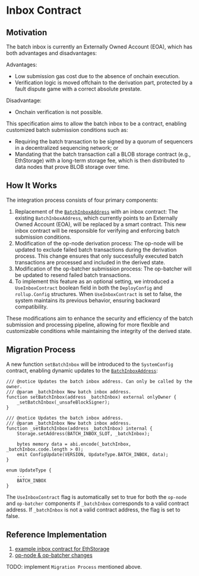 # Inbox Contract

## Motivation

The batch inbox is currently an Externally Owned Account (EOA), which has both advantages and disadvantages:

Advantages:
- Low submission gas cost due to the absence of onchain execution.
- Verification logic is moved offchain to the derivation part, protected by a fault dispute game with a correct absolute prestate.

Disadvantage:
- Onchain verification is not possible.


This specification aims to allow the batch inbox to be a contract, enabling customized batch submission conditions such as:
- Requiring the batch transaction to be signed by a quorum of sequencers in a decentralized sequencing network; or
- Mandating that the batch transaction call a BLOB storage contract (e.g., EthStorage) with a long-term storage fee, which is then distributed to data nodes that prove BLOB storage over time.

## How It Works

The integration process consists of four primary components:
1. Replacement of the [`BatchInboxAddress`](https://github.com/ethereum-optimism/optimism/blob/db107794c0b755bc38a8c62f11c49320c95c73db/op-chain-ops/genesis/config.go#L77) with an inbox contract: The existing `BatchInboxAddress`, which currently points to an Externally Owned Account (EOA), will be replaced by a smart contract. This new inbox contract will be responsible for verifying and enforcing batch submission conditions.
2. Modification of the op-node derivation process: The op-node will be updated to exclude failed batch transactions during the derivation process. This change ensures that only successfully executed batch transactions are processed and included in the derived state. 
3. Modification of the op-batcher submission process: The op-batcher will be updated to resend failed batch transactions.
4. To implement this feature as an optional setting, we introduced a `UseInboxContract` boolean field in both the `DeployConfig` and `rollup.Config` structures. When `UseInboxContract` is set to false, the system maintains its previous behavior, ensuring backward compatibility.

These modifications aim to enhance the security and efficiency of the batch submission and processing pipeline, allowing for more flexible and customizable conditions while maintaining the integrity of the derived state.


## Migration Process

A new function `setBatchInbox` will be introduced to the `SystemConfig` contract, enabling dynamic updates to the [`BatchInboxAddress`](https://github.com/ethereum-optimism/optimism/blob/8b1b67021fb77d7e33118b749679480532fce976/op-node/rollup/types.go#L120):

```solidity
/// @notice Updates the batch inbox address. Can only be called by the owner.
/// @param _batchInbox New batch inbox address.
function setBatchInbox(address _batchInbox) external onlyOwner {
    _setBatchInbox(_unsafeBlockSigner);
}

/// @notice Updates the batch inbox address.
/// @param _batchInbox New batch inbox address.
function _setBatchInbox(address _batchInbox) internal {
    Storage.setAddress(BATCH_INBOX_SLOT, _batchInbox);

    bytes memory data = abi.encode(_batchInbox, _batchInbox.code.length > 0);
    emit ConfigUpdate(VERSION, UpdateType.BATCH_INBOX, data);
}

enum UpdateType {
    ...
    BATCH_INBOX
}
```

The `UseInboxContract` flag is automatically set to true for both the `op-node` and `op-batcher` components if `_batchInbox` corresponds to a valid contract address. If `_batchInbox` is not a valid contract address, the flag is set to false.

## Reference Implementation

1. [example inbox contract for EthStorage](https://github.com/blockchaindevsh/es-op-batchinbox/blob/main/src/BatchInbox.sol)
2. [op-node & op-batcher changes](https://github.com/blockchaindevsh/optimism/compare/5137f3b74c6ebcac4f0f5a118b0f4909df03aec6...02e3b7248f1b590a2adf1f81488829760fa2ba03)

TODO: implement `Migration Process` mentioned above.